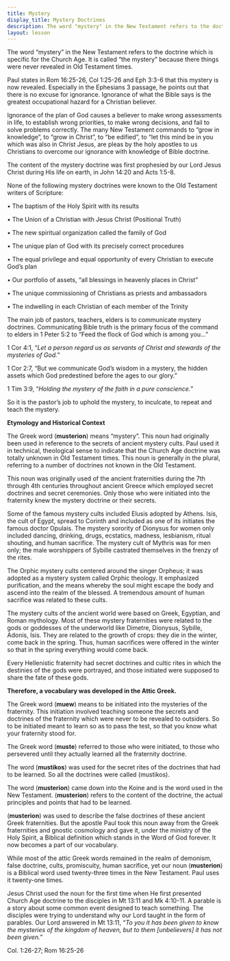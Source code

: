 ```yaml
---
title: Mystery
display_title: Mystery Doctrines
description: The word "mystery" in the New Testament refers to the doctrine which is specific for the Church Age. It is called "the mystery" because there things were never revealed in Old Testament times.
layout: lesson
---
```


The word “mystery” in the New Testament refers to the doctrine which is specific for the Church Age. It is called “the mystery” because there things were never revealed in Old Testament times.

Paul states in Rom 16:25-26, Col 1:25-26 and Eph 3:3-6 that this mystery is now revealed. Especially in the Ephesians 3 passage, he points out that there is no excuse for ignorance. Ignorance of what the Bible says is the greatest occupational hazard for a Christian believer.

Ignorance of the plan of God causes a believer to make wrong assessments in life, to establish wrong priorities, to make wrong decisions, and fail to solve problems correctly. The many New Testament commands to “grow in knowledge”, to “grow in Christ”, to “be edified”, to “let this mind be in you which was also in Christ Jesus, are pleas by the holy apostles to us Christians to overcome our ignorance with knowledge of Bible doctrine.

The content of the mystery doctrine was first prophesied by our Lord Jesus Christ during His life on earth, in John 14:20 and Acts 1:5-8.

None of the following mystery doctrines were known to the Old Testament writers of Scripture:

• The baptism of the Holy Spirit with its results

• The Union of a Christian with Jesus Christ (Positional Truth)

• The new spiritual organization called the family of God

• The unique plan of God with its precisely correct procedures

• The equal privilege and equal opportunity of every Christian to execute God’s plan

• Our portfolio of assets, “all blessings in heavenly places in Christ”

• The unique commissioning of Christians as priests and ambassadors

• The indwelling in each Christian of each member of the Trinity

The main job of pastors, teachers, elders is to communicate mystery doctrines. Communicating Bible truth is the primary focus of the command to elders in 1 Peter 5:2 to “Feed the flock of God which is among you…”

1 Cor 4:1, “_Let a person regard us as servants of Christ and stewards of the mysteries of God._”

1 Cor 2:7, “But we communicate God’s wisdom in a mystery, the hidden assets which God predestined before the ages to our glory.”

1 Tim 3:9, “_Holding the mystery of the faith in a pure conscience._”

So it is the pastor’s job to uphold the mystery, to inculcate, to repeat and teach the mystery.

**Etymology and Historical Context**

The Greek word (**musterion**) means “mystery”. This noun had originally been used in reference to the secrets of ancient mystery cults. Paul used it in technical, theological sense to indicate that the Church Age doctrine was totally unknown in Old Testament times. This noun is generally in the plural, referring to a number of doctrines not known in the Old Testament.

This noun was originally used of the ancient fraternities during the 7th through 4th centuries throughout ancient Greece which employed secret doctrines and secret ceremonies. Only those who were initiated into the fraternity knew the mystery doctrine or their secrets.

Some of the famous mystery cults included Elusis adopted by Athens. Isis, the cult of Egypt, spread to Corinth and included as one of its initiates the famous doctor Opulais. The mystery sorority of Dionysus for women only included dancing, drinking, drugs, ecstatics, madness, lesbianism, ritual shouting, and human sacrifice. The mystery cult of Mythris was for men only; the male worshippers of Sybille castrated themselves in the frenzy of the rites.

The Orphic mystery cults centered around the singer Orpheus; it was adopted as a mystery system called Orphic theology. It emphasized purification, and the means whereby the soul might escape the body and ascend into the realm of the blessed. A tremendous amount of human sacrifice was related to these cults.

The mystery cults of the ancient world were based on Greek, Egyptian, and Roman mythology. Most of these mystery fraternities were related to the gods or goddesses of the underworld like Dimetre, Dionysus, Sybille, Adonis, Isis. They are related to the growth of crops: they die in the winter, come back in the spring. Thus, human sacrifices were offered in the winter so that in the spring everything would come back.

Every Hellenistic fraternity had secret doctrines and cultic rites in which the destinies of the gods were portrayed, and those initiated were supposed to share the fate of these gods.

**Therefore, a vocabulary was developed in the Attic Greek.**

The Greek word (**muew**) means to be initiated into the mysteries of the fraternity. This initiation involved teaching someone the secrets and doctrines of the fraternity which were never to be revealed to outsiders. So to be initiated meant to learn so as to pass the test, so that you know what your fraternity stood for.

The Greek word (**muste**) referred to those who were initiated, to those who persevered until they actually learned all the fraternity doctrine.

The word (**mustikos**) was used for the secret rites of the doctrines that had to be learned. So all the doctrines were called (mustikos).

The word (**musterion**) came down into the Koine and is the word used in the New Testament. (**musterion**) refers to the content of the doctrine, the actual principles and points that had to be learned.

(**musterion**) was used to describe the false doctrines of these ancient Greek fraternities. But the apostle Paul took this noun away from the Greek fraternities and gnostic cosmology and gave it, under the ministry of the Holy Spirit, a Biblical definition which stands in the Word of God forever. It now becomes a part of our vocabulary.

While most of the attic Greek words remained in the realm of demonism, false doctrine, cults, promiscuity, human sacrifice, yet our noun (**musterion**) is a Biblical word used twenty-three times in the New Testament. Paul uses it twenty-one times.

Jesus Christ used the noun for the first time when He first presented Church Age doctrine to the disciples in Mt 13:11 and Mk 4:10-11. A parable is a story about some common event designed to teach something. The disciples were trying to understand why our Lord taught in the form of parables. Our Lord answered in Mt 13:11, “_To you it has been given to know the mysteries of the kingdom of heaven, but to them [unbelievers] it has not been given._”

Col. 1:26-27; Rom 16:25-26

